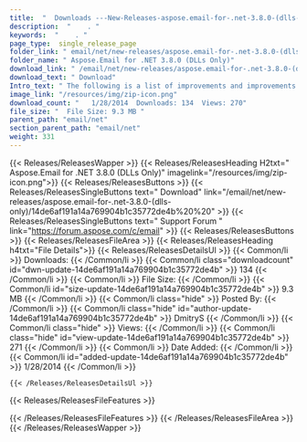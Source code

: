 ```yaml
---
title:  "  Downloads ---New-Releases-aspose.email-for-.net-3.8.0-(dlls-only) . " 
description:  "    . " 
keywords:  "    . " 
page_type:  single_release_page
folder_link: " email/net/new-releases/aspose.email-for-.net-3.8.0-(dlls-only)/"
folder_name: " Aspose.Email for .NET 3.8.0 (DLLs Only)"
download_link: " /email/net/new-releases/aspose.email-for-.net-3.8.0-(dlls-only)/14de6af191a14a769904b1c35772de4b"
download_text: " Download"
Intro_text: " The following is a list of improvements and improvements and changes in this re..."
image_link: "/resources/img/zip-icon.png"
download_count: "   1/28/2014  Downloads: 134  Views: 270"
file_size: "  File Size: 9.3 MB "
parent_path: "email/net"
section_parent_path: "email/net"
weight: 331
---
```


{{< Releases/ReleasesWapper >}}
  {{< Releases/ReleasesHeading H2txt=" Aspose.Email for .NET 3.8.0 (DLLs Only)" imagelink="/resources/img/zip-icon.png">}}
  {{< Releases/ReleasesButtons >}}
    {{< Releases/ReleasesSingleButtons text=" Download" link="/email/net/new-releases/aspose.email-for-.net-3.8.0-(dlls-only)/14de6af191a14a769904b1c35772de4b%20%20" >}}
    {{< Releases/ReleasesSingleButtons text=" Support Forum " link="https://forum.aspose.com/c/email" >}}
  {{< Releases/ReleasesButtons >}}
  {{< Releases/ReleasesFileArea >}}
    {{< Releases/ReleasesHeading h4txt="File Details">}}
    {{< Releases/ReleasesDetailsUl >}}
            {{< Common/li  >}} Downloads: {{< /Common/li >}} 
      {{< Common/li class="downloadcount" id="dwn-update-14de6af191a14a769904b1c35772de4b" >}} 134 {{< /Common/li >}} 
      {{< Common/li  >}} File Size: {{< /Common/li >}} 
      {{< Common/li id="size-update-14de6af191a14a769904b1c35772de4b" >}} 9.3 MB {{< /Common/li >}} 
      {{< Common/li  class="hide" >}} Posted By: {{< /Common/li >}} 
      {{< Common/li class="hide" id="author-update-14de6af191a14a769904b1c35772de4b" >}} DmitryS {{< /Common/li >}} 
      {{< Common/li class="hide"  >}} Views: {{< /Common/li >}} 
      {{< Common/li class="hide" id="view-update-14de6af191a14a769904b1c35772de4b" >}} 271 {{< /Common/li >}} 
      {{< Common/li  >}} Date Added: {{< /Common/li >}} 
      {{< Common/li id="added-update-14de6af191a14a769904b1c35772de4b" >}} 1/28/2014 {{< /Common/li >}} 

    {{< /Releases/ReleasesDetailsUl >}}

  {{< Releases/ReleasesFileFeatures >}}
      
  {{< /Releases/ReleasesFileFeatures >}}
 {{< /Releases/ReleasesFileArea >}}
{{< /Releases/ReleasesWapper >}}


